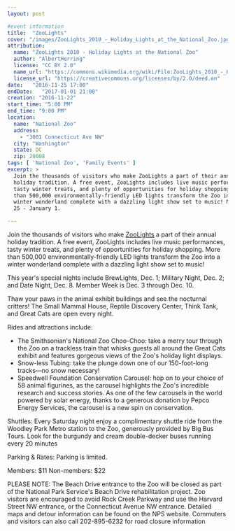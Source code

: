 ```yaml
---
layout: post

#event information
title:  "ZooLights"
cover: "/images/ZooLights_2010_-_Holiday_Lights_at_the_National_Zoo.jpg"
attribution:
  name: "ZooLights 2010 - Holiday Lights at the National Zoo"
  author: "AlbertHerring"
  license: "CC BY 2.0"
  name_url: "https://commons.wikimedia.org/wiki/File:ZooLights_2010_-_Holiday_Lights_at_the_National_Zoo_(5308915480).jpg"
  license_url: "https://creativecommons.org/licenses/by/2.0/deed.en"
date:   "2016-11-25 17:00"
endDate:   "2017-01-01 21:00"
creation: "2016-11-22"
start_time: "5:00 PM"
end_time: "9:00 PM"
location:
  name: "National Zoo"
  address:
    - "3001 Connecticut Ave NW"
  city: "Washington"
  state: DC
  zip: 20008
tags: [ 'National Zoo', 'Family Events' ]
excerpt: >
  Join the thousands of visitors who make ZooLights a part of their annual
  holiday tradition. A free event, ZooLights includes live music performances,
  tasty winter treats, and plenty of opportunities for holiday shopping. More
  than 500,000 environmentally-friendly LED lights transform the Zoo into a
  winter wonderland complete with a dazzling light show set to music! November
  25 - January 1.

---
```


Join the thousands of visitors who make
[ZooLights](https://nationalzoo.si.edu/events/zoolights) a part of their annual
holiday tradition. A free event, ZooLights includes live music performances,
tasty winter treats, and plenty of opportunities for holiday shopping. More than
500,000 environmentally-friendly LED lights transform the Zoo into a winter
wonderland complete with a dazzling light show set to music!

This year's special nights include BrewLights, Dec. 1; Military Night, Dec. 2;
and Date Night, Dec. 8. Member Week is Dec. 3 through Dec. 10.

Thaw your paws in the animal exhibit buildings and see the nocturnal critters!
The Small Mammal House, Reptile Discovery Center, Think Tank, and Great Cats are
open every night.

Rides and attractions include:

* The Smithsonian's National Zoo Choo-Choo: take a merry tour through the Zoo on
a trackless train that whisks guests all around the Great Cats exhibit and
features gorgeous views of the Zoo's holiday light displays.
* Snow-less Tubing: take the plunge down one of our 150-foot-long tracks—no snow necessary!
* Speedwell Foundation Conservation Carousel: hop on to your choice of 58 animal
figurines, as the carousel highlights the Zoo's incredible research and
success stories. As one of the few carousels in the world powered by solar
energy, thanks to a generous donation by Pepco Energy Services, the carousel
is a new spin on conservation.

Shuttles: Every Saturday night enjoy a complimentary shuttle ride from the
Woodley Park Metro station to the Zoo, generously provided by Big Bus Tours.
Look for the burgundy and cream double-decker buses running every 20 minutes

Parking & Rates: Parking is limited.

Members: $11
Non-members: $22

PLEASE NOTE: The Beach Drive entrance to the Zoo will be closed as part of the
National Park Service's Beach Drive rehabilitation project. Zoo visitors are
encouraged to avoid Rock Creek Parkway and use the Harvard Street NW entrance,
or the Connecticut Avenue NW entrance. Detailed maps and detour information can
be found on the NPS website. Commuters and visitors can also call 202-895-6232
for road closure information
